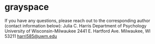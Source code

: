 # grayspace
If you have any questions, please reach out to the corresponding author (contact information below):
Julia C. Harris 
Department of Psychology 
University of Wisconsin-Milwaukee 
2441 E. Hartford Ave. 
Milwaukee, WI 53211 
harri585@uwm.edu  
